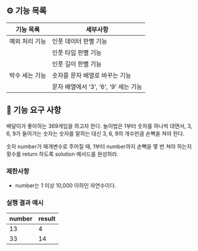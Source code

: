 ## ⚙️ 기능 목록

| 기능 목록      | 세부사항                              |
| -------------- | ------------------------------------- |
| 예외 처리 기능 | 인풋 데이터 판별 기능                 |
|                | 인풋 타입 판별 기능                   |
|                | 인풋 길이 판별 기능                   |
| 박수 세는 기능 | 숫자를 문자 배열로 바꾸는 기능        |
|                | 문자 배열에서 ‘3’, ‘6’, ‘9’ 세는 기능 |

## 🚀 기능 요구 사항

배달이가 좋아하는 369게임을 하고자 한다. 놀이법은 1부터 숫자를 하나씩 대면서, 3, 6, 9가 들어가는 숫자는 숫자를 말하는 대신 3, 6, 9의 개수만큼 손뼉을 쳐야 한다.

숫자 number가 매개변수로 주어질 때, 1부터 number까지 손뼉을 몇 번 쳐야 하는지 횟수를 return 하도록 solution 메서드를 완성하라.

### 제한사항

- number는 1 이상 10,000 이하인 자연수이다.

### 실행 결과 예시

| number | result |
| ------ | ------ |
| 13     | 4      |
| 33     | 14     |
